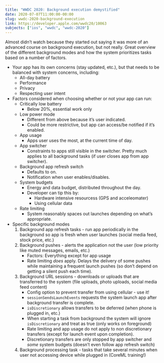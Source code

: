 ```yaml
---
title: "WWDC 2020: Background execution demystified"
date: 2020-07-07T11:00:00-00:00
slug: wwdc-2020-background-execution
link: https://developer.apple.com/wwdc20/10063
subjects: ["ios", "wwdc", "wwdc-2020"]
---
```


Almost didn’t watch because they started out saying it was more of an advanced course on background execution, but not really. Great overview of the different background modes and how the system prioritizes tasks based on a number of factors.

* Your app has its own concerns (stay updated, etc.), but that needs to be balanced with system concerns, including:
    * All-day battery
    * Performance
    * Privacy
    * Respecting user intent
* Factors considered when choosing whether or not your app can run:
    * Critically low battery
        * Below 20%, essential work only
    * Low power mode
        * Different from above because it’s user indicated.
        * Could be more restrictive, but app can access/be notified if it’s enabled.
    * App usage
        * Apps user uses the most, at the current time of day.
    * App switcher
        * Constraints to apps still visible in the switcher. Pretty much applies to all background tasks (if user closes app from app switcher).
    * Background app refresh switch
        * Defaults to on.
        * Notification when user enables/disables.
    * System budgets
        * Energy and data budget, distributed throughout the day.
        * Developer can tip this by:
            * Hardware intensive resourcess (GPS and acceleomater)
            * Using cellular data
    * Rate limiting
        * System reasonably spaces out launches depending on what’s appropriate.
* Specific background modes
    1. Background app refresh tasks - run app periodically in the background so app is fresh when user launches (social media feed, stock price, etc.)
    2. Background pushes - alerts the application not the user (low priority like muted messages, emails, etc.)
        * Factors: Everything except for app usage
        * Rate limiting _does_ apply. Delays the delivery of some pushes while maintaining a frequent launch pushes (so don’t depend on getting a silent push each time).
    3. Background URL sessions - downloads or uploads that are transferred to the system (file uploads, photo uploads, social media feed content)
        * Config option to prevent transfer from using cellular - use it!
        * `sessionSendsLaunchEvents` requests the system launch app after background transfer is complete.
        * `isDiscretionary` allows transfers to be deferred (when phone is plugged in, etc.)
        * When starting a task from background the system will ignore `isDiscretionary` and treat as true (only works on foreground)
        * Rate limiting and app usage do not apply to non discretionary transfers (except for launch event upon completion).
        * Discretionary transfers are only stopped by app switcher and _some_ system budgets (doesn’t even follow app refresh switch)
    4. Background processing task - tasks that take several minutes when user not accessing device while plugged in (CoreML  training!)